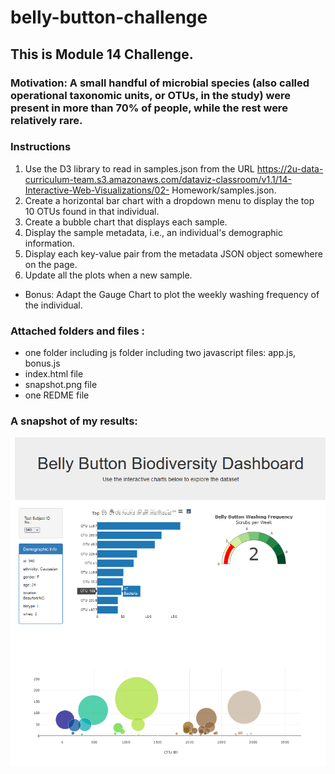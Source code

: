 # belly-button-challenge
## This is Module 14 Challenge. 

### Motivation: A small handful of microbial species (also called operational taxonomic units, or OTUs, in the study) were present in more than 70% of people, while the rest were relatively rare.
### Instructions
1. Use the D3 library to read in samples.json from the URL https://2u-data-curriculum-team.s3.amazonaws.com/dataviz-classroom/v1.1/14-Interactive-Web-Visualizations/02-
Homework/samples.json.
2. Create a horizontal bar chart with a dropdown menu to display the top 10 OTUs found in that individual.
3. Create a bubble chart that displays each sample.
4. Display the sample metadata, i.e., an individual's demographic information.
5. Display each key-value pair from the metadata JSON object somewhere on the page.
6. Update all the plots when a new sample.
* Bonus: Adapt the Gauge Chart to plot the weekly washing frequency of the individual.
  
### Attached folders and files :
* one folder including js folder including two javascript files: app.js, bonus.js
* index.html file
* snapshot.png file
* one REDME file
  
### A snapshot of my results:
![alt text](snapshot.png)
  
